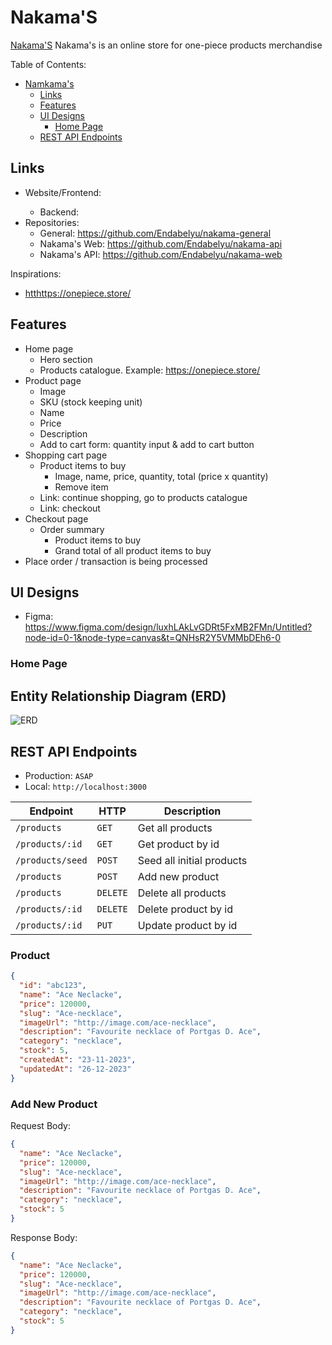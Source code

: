 # Nakama'S

[Nakama'S](https://amazingsafari.haidar.dev) Nakama's is an online store for one-piece products merchandise

Table of Contents:

- [Namkama's](#nakama's)
  - [Links](#links)
  - [Features](#features)
  - [UI Designs](#ui-designs)
    - [Home Page](#home-page)
  - [REST API Endpoints](#rest-api-endpoints)

## Links

- Website/Frontend: <ASAP>
  - Backend: <ASAP>
- Repositories:
  - General: <https://github.com/Endabelyu/nakama-general>
  - Nakama's Web: <https://github.com/Endabelyu/nakama-api>
  - Nakama's API: <https://github.com/Endabelyu/nakama-web>

Inspirations:

- <htthttps://onepiece.store/>

## Features

- Home page
  - Hero section
  - Products catalogue. Example: <https://onepiece.store/>
- Product page
  - Image
  - SKU (stock keeping unit)
  - Name
  - Price
  - Description
  - Add to cart form: quantity input & add to cart button
- Shopping cart page
  - Product items to buy
    - Image, name, price, quantity, total (price x quantity)
    - Remove item
  - Link: continue shopping, go to products catalogue
  - Link: checkout
- Checkout page
  - Order summary
    - Product items to buy
    - Grand total of all product items to buy
- Place order / transaction is being processed

## UI Designs

- Figma: <https://www.figma.com/design/luxhLAkLvGDRt5FxMB2FMn/Untitled?node-id=0-1&node-type=canvas&t=QNHsR2Y5VMMbDEh6-0>

### Home Page

<!-- <img alt="Home Page" src="./designs/home.jpg" width="400" /> -->

## Entity Relationship Diagram (ERD)

![ERD](./diagrams/erd.svg)

## REST API Endpoints

- Production: `ASAP`
- Local: `http://localhost:3000`

| Endpoint         | HTTP     | Description               |
| ---------------- | -------- | ------------------------- |
| `/products`      | `GET`    | Get all products          |
| `/products/:id`  | `GET`    | Get product by id         |
| `/products/seed` | `POST`   | Seed all initial products |
| `/products`      | `POST`   | Add new product           |
| `/products`      | `DELETE` | Delete all products       |
| `/products/:id`  | `DELETE` | Delete product by id      |
| `/products/:id`  | `PUT`    | Update product by id      |

### Product

```json
{
  "id": "abc123",
  "name": "Ace Neclacke",
  "price": 120000,
  "slug": "Ace-necklace",
  "imageUrl": "http://image.com/ace-necklace",
  "description": "Favourite necklace of Portgas D. Ace",
  "category": "necklace",
  "stock": 5,
  "createdAt": "23-11-2023",
  "updatedAt": "26-12-2023"
}
```

### Add New Product

Request Body:

```json
{
  "name": "Ace Neclacke",
  "price": 120000,
  "slug": "Ace-necklace",
  "imageUrl": "http://image.com/ace-necklace",
  "description": "Favourite necklace of Portgas D. Ace",
  "category": "necklace",
  "stock": 5
}
```

Response Body:

```json
{
  "name": "Ace Neclacke",
  "price": 120000,
  "slug": "Ace-necklace",
  "imageUrl": "http://image.com/ace-necklace",
  "description": "Favourite necklace of Portgas D. Ace",
  "category": "necklace",
  "stock": 5
}
```

